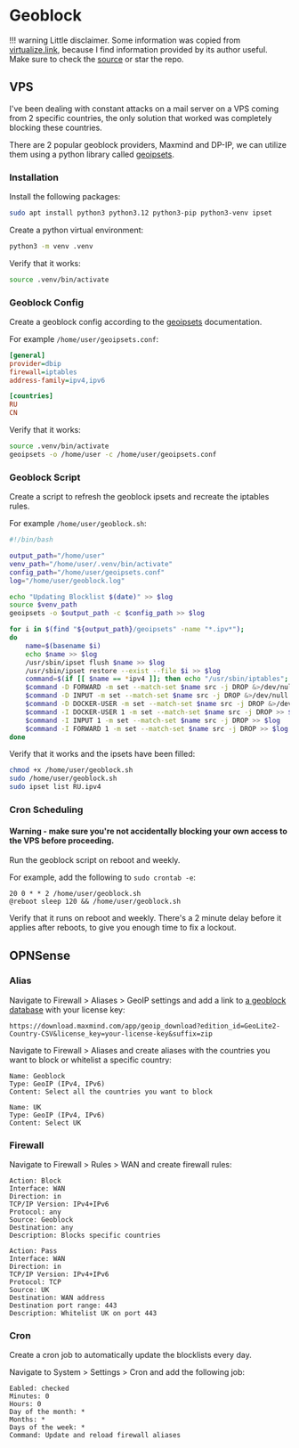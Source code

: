 # Geoblock

!!! warning
	Little disclaimer. Some information was copied from [virtualize.link](https://virtualize.link/), because I find information provided by its author useful. Make sure to check the [source](https://github.com/quietsy/advanced-configurations) or star the repo.

## VPS

I've been dealing with constant attacks on a mail server on a VPS coming from 2 specific countries, the only solution that worked was completely blocking these countries.

There are 2 popular geoblock providers, Maxmind and DP-IP, we can utilize them using a python library called [geoipsets](https://github.com/chr0mag/geoipsets).


### Installation

Install the following packages:

```bash
sudo apt install python3 python3.12 python3-pip python3-venv ipset
```

Create a python virtual environment:

```bash
python3 -m venv .venv
```

Verify that it works:

```bash
source .venv/bin/activate
```


### Geoblock Config

Create a geoblock config according to the [geoipsets](https://github.com/chr0mag/geoipsets) documentation.

For example `/home/user/geoipsets.conf`:

```ini
[general]
provider=dbip
firewall=iptables
address-family=ipv4,ipv6

[countries]
RU
CN
```

Verify that it works:

```bash
source .venv/bin/activate
geoipsets -o /home/user -c /home/user/geoipsets.conf
```


### Geoblock Script

Create a script to refresh the geoblock ipsets and recreate the iptables rules.

For example `/home/user/geoblock.sh`:

```bash
#!/bin/bash

output_path="/home/user"
venv_path="/home/user/.venv/bin/activate"
config_path="/home/user/geoipsets.conf"
log="/home/user/geoblock.log"

echo "Updating Blocklist $(date)" >> $log
source $venv_path
geoipsets -o $output_path -c $config_path >> $log

for i in $(find "${output_path}/geoipsets" -name "*.ipv*");
do
	name=$(basename $i)
	echo $name >> $log
	/usr/sbin/ipset flush $name >> $log
	/usr/sbin/ipset restore --exist --file $i >> $log
	command=$(if [[ $name == *ipv4 ]]; then echo "/usr/sbin/iptables"; else echo "/usr/sbin/ip6tables"; fi)
	$command -D FORWARD -m set --match-set $name src -j DROP &>/dev/null
	$command -D INPUT -m set --match-set $name src -j DROP &>/dev/null
	$command -D DOCKER-USER -m set --match-set $name src -j DROP &>/dev/null
	$command -I DOCKER-USER 1 -m set --match-set $name src -j DROP >> $log
	$command -I INPUT 1 -m set --match-set $name src -j DROP >> $log
	$command -I FORWARD 1 -m set --match-set $name src -j DROP >> $log
done
```

Verify that it works and the ipsets have been filled:

```bash
chmod +x /home/user/geoblock.sh
sudo /home/user/geoblock.sh
sudo ipset list RU.ipv4
```


### Cron Scheduling

#### **Warning - make sure you're not accidentally blocking your own access to the VPS before proceeding.**

Run the geoblock script on reboot and weekly.

For example, add the following to `sudo crontab -e`:

```
20 0 * * 2 /home/user/geoblock.sh
@reboot sleep 120 && /home/user/geoblock.sh
```

Verify that it runs on reboot and weekly. There's a 2 minute delay before it applies after reboots, to give you enough time to fix a lockout.

## OPNSense

### Alias

Navigate to Firewall > Aliases > GeoIP settings and add a link to [a geoblock database](https://docs.opnsense.org/manual/how-tos/maxmind_geo_ip.html) with your license key:

```
https://download.maxmind.com/app/geoip_download?edition_id=GeoLite2-Country-CSV&license_key=your-license-key&suffix=zip
```

Navigate to Firewall > Aliases and create aliases with the countries you want to block or whitelist a specific country:

```
Name: Geoblock
Type: GeoIP (IPv4, IPv6)
Content: Select all the countries you want to block
```

```
Name: UK
Type: GeoIP (IPv4, IPv6)
Content: Select UK
```

### Firewall

Navigate to Firewall > Rules > WAN and create firewall rules:

```
Action: Block
Interface: WAN
Direction: in
TCP/IP Version: IPv4+IPv6
Protocol: any
Source: Geoblock
Destination: any
Description: Blocks specific countries
```

```
Action: Pass
Interface: WAN
Direction: in
TCP/IP Version: IPv4+IPv6
Protocol: TCP
Source: UK
Destination: WAN address
Destination port range: 443
Description: Whitelist UK on port 443
```

### Cron

Create a cron job to automatically update the blocklists every day.

Navigate to System > Settings > Cron and add the following job:

```
Eabled: checked
Minutes: 0
Hours: 0
Day of the month: *
Months: *
Days of the week: *
Command: Update and reload firewall aliases
```
